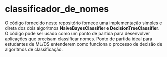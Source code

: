 # classificador_de_nomes
O código fornecido neste repositório fornece uma implementação simples e direta dos dois algoritmos **NaiveBayesClassifier e DecisionTreeClassifier**. O código pode ser usado como um ponto de partida para desenvolver aplicações que precisam classificar nomes. Ponto de partida ideal para estudantes de ML/DS entenderem como funciona o processo de decisão de algoritmos de classificação.

